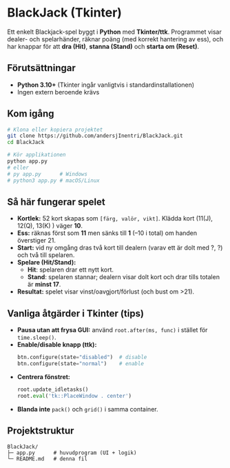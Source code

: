 # BlackJack (Tkinter)

Ett enkelt Blackjack-spel byggt i **Python** med **Tkinter/ttk**. Programmet visar dealer- och spelarhänder, räknar poäng (med korrekt hantering av ess), och har knappar för att **dra (Hit)**, **stanna (Stand)** och **starta om (Reset)**.

## Förutsättningar
- **Python 3.10+** (Tkinter ingår vanligtvis i standardinstallationen)
- Ingen extern beroende krävs

## Kom igång
```bash
# Klona eller kopiera projektet
git clone https://github.com/andersjInentri/BlackJack.git
cd BlackJack

# Kör applikationen
python app.py
# eller
# py app.py      # Windows
# python3 app.py # macOS/Linux
```

## Så här fungerar spelet
- **Kortlek:** 52 kort skapas som `[färg, valör, vikt]`. Klädda kort (11(J), 12(Q), 13(K) ) väger **10**.
- **Ess:** räknas först som **11** men sänks till **1** (–10 i total) om handen överstiger 21.
- **Start:** vid ny omgång dras två kort till dealern (varav ett är dolt med ?, ?) och två till spelaren.
- **Spelare (Hit/Stand):**
  - **Hit**: spelaren drar ett nytt kort.
  - **Stand**: spelaren stannar; dealern visar dolt kort och drar tills totalen är **minst 17**.
- **Resultat:** spelet visar vinst/oavgjort/förlust (och bust om >21).

## Vanliga åtgärder i Tkinter (tips)
- **Pausa utan att frysa GUI:** använd `root.after(ms, func)` i stället för `time.sleep()`.
- **Enable/disable knapp (ttk):**
  ```python
  btn.configure(state="disabled")  # disable
  btn.configure(state="normal")    # enable
  ```
- **Centrera fönstret:**
  ```python
  root.update_idletasks()
  root.eval('tk::PlaceWindow . center')
  ```
- **Blanda inte** `pack()` och `grid()` i samma container.

## Projektstruktur
```
BlackJack/
├─ app.py      # huvudprogram (UI + logik)
└─ README.md   # denna fil
```


